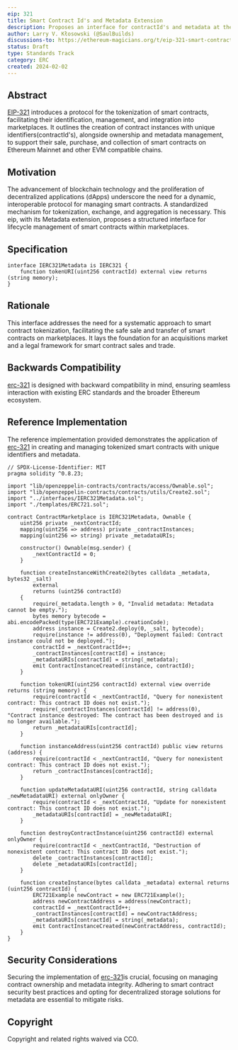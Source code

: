 ```yaml
---
eip: 321
title: Smart Contract Id's and Metadata Extension
description: Proposes an interface for contractId's and metadata at the smart contract level.
author: Larry V. Kłosowski (@SaulBuilds)
discussions-to: https://ethereum-magicians.org/t/eip-321-smart-contract-id-tokenization-standard/18742
status: Draft
type: Standards Track
category: ERC
created: 2024-02-02
---
```


## Abstract

[EIP-321](https://ethereum.org/en/eips/eip-321) introduces a protocol for the tokenization of smart contracts, facilitating their identification, management, and integration into marketplaces. It outlines the creation of contract instances with unique identifiers(contractId's), alongside ownership and metadata management, to support their sale, purchase, and collection of smart contracts on Ethereum Mainnet and other EVM compatible chains.

## Motivation

The advancement of blockchain technology and the proliferation of decentralized applications (dApps) underscore the need for a dynamic, interoperable protocol for managing smart contracts. A standardized mechanism for tokenization, exchange, and aggregation is necessary. This eip, with its Metadata extension, proposes a structured interface for lifecycle management of smart contracts within marketplaces.

## Specification

```solidity
interface IERC321Metadata is IERC321 {
    function tokenURI(uint256 contractId) external view returns (string memory);
}
```
## Rationale

This interface addresses the need for a systematic approach to smart contract tokenization, facilitating the safe sale and transfer of smart contracts on marketplaces. It lays the foundation for an acquisitions market and a legal framework for smart contract sales and trade.

## Backwards Compatibility

[erc-321](https://github.com/SaulBuilds/ERCs/blob/master/ERCS/erc-321.md) is designed with backward compatibility in mind, ensuring seamless interaction with existing ERC standards and the broader Ethereum ecosystem.

## Reference Implementation

The reference implementation provided demonstrates the application of [erc-321](https://github.com/SaulBuilds/ERCs/blob/master/ERCS/erc-321.md) in creating and managing tokenized smart contracts with unique identifiers and metadata.
```solidity
// SPDX-License-Identifier: MIT
pragma solidity ^0.8.23;

import "lib/openzeppelin-contracts/contracts/access/Ownable.sol";
import "lib/openzeppelin-contracts/contracts/utils/Create2.sol";
import "../interfaces/IERC321Metadata.sol";
import "./templates/ERC721.sol";

contract ContractMarketplace is IERC321Metadata, Ownable {
    uint256 private _nextContractId;
    mapping(uint256 => address) private _contractInstances;
    mapping(uint256 => string) private _metadataURIs;

    constructor() Ownable(msg.sender) {
        _nextContractId = 0;
    }

    function createInstanceWithCreate2(bytes calldata _metadata, bytes32 _salt) 
        external 
        returns (uint256 contractId) 
    {
        require(_metadata.length > 0, "Invalid metadata: Metadata cannot be empty.");
        bytes memory bytecode = abi.encodePacked(type(ERC721Example).creationCode);
        address instance = Create2.deploy(0, _salt, bytecode);
        require(instance != address(0), "Deployment failed: Contract instance could not be deployed.");
        contractId = _nextContractId++;
        _contractInstances[contractId] = instance;
        _metadataURIs[contractId] = string(_metadata);
        emit ContractInstanceCreated(instance, contractId);
    }

    function tokenURI(uint256 contractId) external view override returns (string memory) {
        require(contractId < _nextContractId, "Query for nonexistent contract: This contract ID does not exist.");
        require(_contractInstances[contractId] != address(0), "Contract instance destroyed: The contract has been destroyed and is no longer available.");
        return _metadataURIs[contractId];
    }

    function instanceAddress(uint256 contractId) public view returns (address) {
        require(contractId < _nextContractId, "Query for nonexistent contract: This contract ID does not exist.");
        return _contractInstances[contractId];
    }

    function updateMetadataURI(uint256 contractId, string calldata _newMetadataURI) external onlyOwner {
        require(contractId < _nextContractId, "Update for nonexistent contract: This contract ID does not exist.");
        _metadataURIs[contractId] = _newMetadataURI;
    }

    function destroyContractInstance(uint256 contractId) external onlyOwner {
        require(contractId < _nextContractId, "Destruction of nonexistent contract: This contract ID does not exist.");
        delete _contractInstances[contractId];
        delete _metadataURIs[contractId];
    }

    function createInstance(bytes calldata _metadata) external returns (uint256 contractId) {
        ERC721Example newContract = new ERC721Example();
        address newContractAddress = address(newContract);
        contractId = _nextContractId++;
        _contractInstances[contractId] = newContractAddress;
        _metadataURIs[contractId] = string(_metadata);
        emit ContractInstanceCreated(newContractAddress, contractId);
    }
}
```


## Security Considerations

Securing the implementation of [erc-321](https://github.com/SaulBuilds/ERCs/blob/master/ERCS/erc-321.md)is crucial, focusing on managing contract ownership and metadata integrity. Adhering to smart contract security best practices and opting for decentralized storage solutions for metadata are essential to mitigate risks.

## Copyright

Copyright and related rights waived via CC0.
